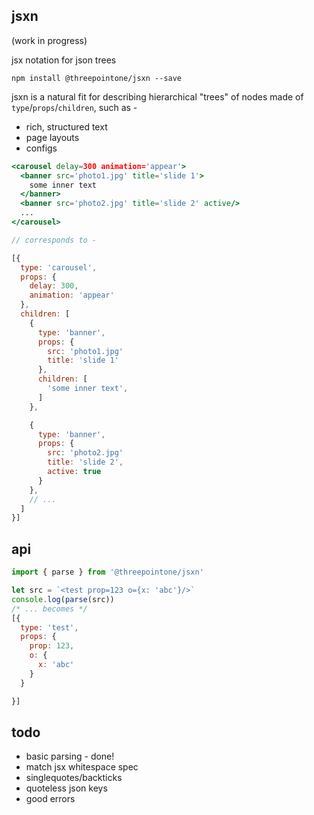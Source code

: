 jsxn
---

(work in progress)

jsx notation for json trees

`npm install @threepointone/jsxn --save`

jsxn is a natural fit for describing hierarchical "trees" of nodes made of `type`/`props`/`children`, such as -

- rich, structured text
- page layouts
- configs


```jsx
<carousel delay=300 animation='appear'>
  <banner src='photo1.jpg' title='slide 1'>
    some inner text
  </banner>  
  <banner src='photo2.jpg' title='slide 2' active/>
  ...
</carousel>

// corresponds to -

[{
  type: 'carousel',
  props: {
    delay: 300,
    animation: 'appear'
  },  
  children: [
    {
      type: 'banner',
      props: {
        src: 'photo1.jpg'
        title: 'slide 1'
      },
      children: [
        'some inner text',
      ]
    },

    {
      type: 'banner',
      props: {
        src: 'photo2.jpg'
        title: 'slide 2',
        active: true
      }
    },
    // ...
  ]
}]
```

api
---
```jsx
import { parse } from '@threepointone/jsxn'

let src = `<test prop=123 o={x: 'abc'}/>`
console.log(parse(src))
/* ... becomes */
[{
  type: 'test',
  props: {
    prop: 123,
    o: {
      x: 'abc'
    }
  }

}]

```


todo
---

- basic parsing - done!
- match jsx whitespace spec
- singlequotes/backticks
- quoteless json keys
- good errors
